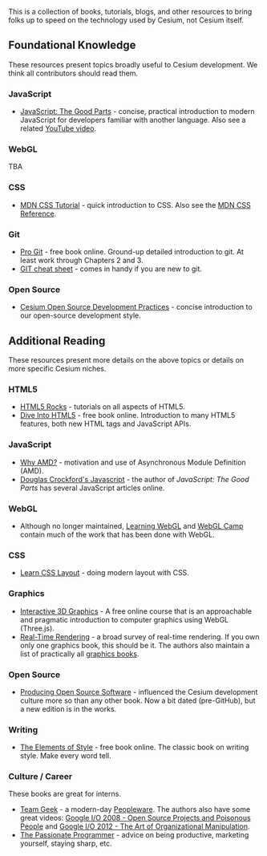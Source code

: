 This is a collection of books, tutorials, blogs, and other resources to bring folks up to speed on the technology used by Cesium, not Cesium itself.

## Foundational Knowledge

These resources present topics broadly useful to Cesium development.  We think all contributors should read them.

### JavaScript

* [JavaScript: The Good Parts](http://shop.oreilly.com/product/9780596517748.do) - concise, practical introduction to modern JavaScript for developers familiar with another language.  Also see a related [YouTube video](http://www.youtube.com/watch?v=hQVTIJBZook).

### WebGL

TBA

### CSS

* [MDN CSS Tutorial](https://developer.mozilla.org/en-US/docs/CSS/Getting_Started) - quick introduction to CSS.  Also see the [MDN CSS Reference](https://developer.mozilla.org/en-US/docs/CSS/CSS_Reference).

### Git

* [Pro Git](http://git-scm.com/book) - free book online.  Ground-up detailed introduction to git.  At least work through Chapters 2 and 3.
* [GIT cheat sheet](https://github.com/AlexZeitler/gitcheatsheet) - comes in handy if you are new to git.

### Open Source

* [Cesium Open Source Development Practices](http://cesium.agi.com/2012/11/14/Open-Source-Development-Practices/) - concise introduction to our open-source development style.

## Additional Reading

These resources present more details on the above topics or details on more specific Cesium niches.

### HTML5

* [HTML5 Rocks](http://www.html5rocks.com/) - tutorials on all aspects of HTML5.
* [Dive Into HTML5](http://diveintohtml5.info/) - free book online.  Introduction to many HTML5 features, both new HTML tags and JavaScript APIs.

### JavaScript

* [Why AMD?](http://requirejs.org/docs/whyamd.html) -  motivation and use of Asynchronous Module Definition (AMD). 
* [Douglas Crockford's Javascript](http://javascript.crockford.com/) - the author of _JavaScript: The Good Parts_ has several JavaScript articles online.

### WebGL

* Although no longer maintained, [Learning WebGL](http://learningwebgl.com/blog/) and [WebGL Camp](http://www.webglcamp.com/wiki/index.php?title=Main_Page) contain much of the work that has been done with WebGL.

### CSS

* [Learn CSS Layout](http://learnlayout.com/toc.html) - doing modern layout with CSS.

### Graphics

* [Interactive 3D Graphics](https://www.udacity.com/course/cs291) - A free online course that is an approachable and pragmatic introduction to computer graphics using WebGL (Three.js).
* [Real-Time Rendering](http://www.realtimerendering.com/) - a broad survey of real-time rendering.  If you own only one graphics book, this should be it.  The authors also maintain a list of practically all [graphics books](http://www.realtimerendering.com/books.html).

### Open Source

* [Producing Open Source Software](http://producingoss.com/) - influenced the Cesium development culture more so than any other book.  Now a bit dated (pre-GitHub), but a new edition is in the works.

### Writing

* [The Elements of Style](http://www.bartleby.com/141/) - free book online.  The classic book on writing style.  Make every word tell.

### Culture / Career

These books are great for interns.

* [Team Geek](http://shop.oreilly.com/product/0636920018025.do) - a modern-day [Peopleware](http://en.wikipedia.org/wiki/Peopleware:_Productive_Projects_and_Teams).  The authors also have some great videos: [Google I/O 2008 - Open Source Projects and Poisonous People](http://www.youtube.com/watch?v=-F-3E8pyjFo) and [Google I/O 2012 - The Art of Organizational Manipulation](http://www.youtube.com/watch?v=OTCuYzAw31Y).
* [The Passionate Programmer](http://pragprog.com/book/cfcar2/the-passionate-programmer) - advice on being productive, marketing yourself, staying sharp, etc. 